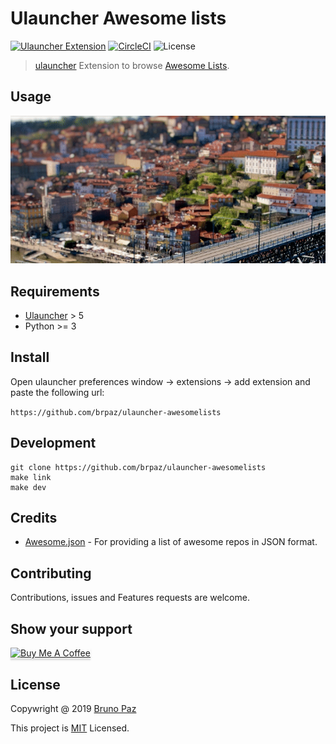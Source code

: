 # Ulauncher Awesome lists

[![Ulauncher Extension](https://img.shields.io/badge/Ulauncher-Extension-green.svg?style=for-the-badge)](https://ext.ulauncher.io/-/github-brpaz-ulauncher-awesomelists)
[![CircleCI](https://img.shields.io/circleci/build/github/brpaz/ulauncher-awesomelists.svg?style=for-the-badge)](https://circleci.com/gh/brpaz/ulauncher-awesomelists)
![License](https://img.shields.io/github/license/brpaz/ulauncher-awesomelists.svg?style=for-the-badge)

> [ulauncher](https://ulauncher.io/) Extension to browse [Awesome Lists](https://github.com/sindresorhus/awesome).

## Usage

![demo](demo.gif)

## Requirements

* [Ulauncher](https://ulauncher.io/) > 5
* Python >= 3

## Install

Open ulauncher preferences window -> extensions -> add extension and paste the following url:

```https://github.com/brpaz/ulauncher-awesomelists```
 

## Development

```
git clone https://github.com/brpaz/ulauncher-awesomelists
make link
make dev
```

## Credits

* [Awesome.json](https://github.com/lockys/Awesome.json) - For providing a list of awesome repos in JSON format.

## Contributing

Contributions, issues and Features requests are welcome.

## Show your support

<a href="https://www.buymeacoffee.com/Z1Bu6asGV" target="_blank"><img src="https://www.buymeacoffee.com/assets/img/custom_images/orange_img.png" alt="Buy Me A Coffee" style="height: 41px !important;width: 174px !important;box-shadow: 0px 3px 2px 0px rgba(190, 190, 190, 0.5) !important;-webkit-box-shadow: 0px 3px 2px 0px rgba(190, 190, 190, 0.5) !important;" ></a>


## License 

Copywright @ 2019 [Bruno Paz](https://github.com/brpaz)

This project is [MIT](LLICENSE) Licensed.

